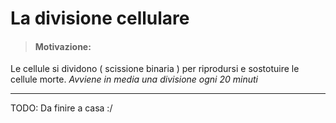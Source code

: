 # La divisione cellulare

> #### Motivazione:
Le cellule si dividono ( scissione binaria ) per riprodursi e sostotuire le cellule morte. *Avviene in media una divisione ogni 20 minuti*

---

TODO: Da finire a casa :/



